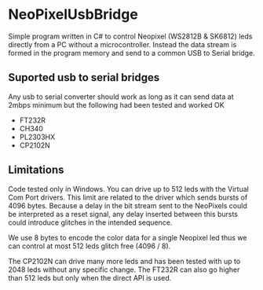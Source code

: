 # NeoPixelUsbBridge
Simple program written in C# to control Neopixel (WS2812B & SK6812) leds directly from a PC without a microcontroller. Instead the data stream is formed in the program memory and send to a common USB to Serial bridge.
## Suported usb to serial bridges
Any usb to serial converter should work as long as it can send data at 2mbps minimum but the following had been tested and worked OK
  * FT232R
  * CH340
  * PL2303HX
  * CP2102N
## Limitations
Code tested only in Windows. You can drive up to 512 leds with the Virtual Com Port drivers.
This limit are related to the driver which sends bursts of 4096 bytes. Because a delay in the bit stream sent to the NeoPixels could be interpreted as a reset signal, any delay inserted between this bursts could introduce glitches in the intended sequence.

We use 8 bytes to encode the color data for a single Neopixel led thus we can control at most 512 leds glitch free (4096 / 8).

The CP2102N can drive many more leds and has been tested with up to 2048 leds without any specific change. The FT232R can also go higher than 512 leds but only when the direct API is used.
